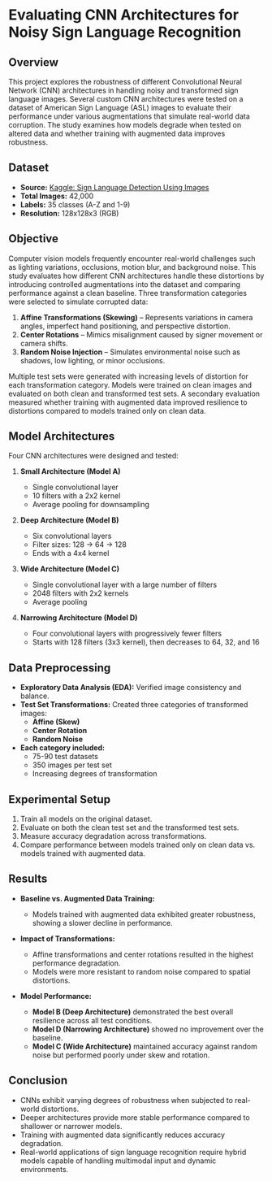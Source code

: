 # Evaluating CNN Architectures for Noisy Sign Language Recognition  

## Overview  
This project explores the robustness of different Convolutional Neural Network (CNN) architectures in handling noisy and transformed sign language images. Several custom CNN architectures were tested on a dataset of American Sign Language (ASL) images to evaluate their performance under various augmentations that simulate real-world data corruption. The study examines how models degrade when tested on altered data and whether training with augmented data improves robustness.

## Dataset  
- **Source:** [Kaggle: Sign Language Detection Using Images](https://www.kaggle.com/datasets/harshvardhan21/sign-language-detection-using-images)  
- **Total Images:** 42,000  
- **Labels:** 35 classes (A-Z and 1-9)  
- **Resolution:** 128x128x3 (RGB)  

## Objective  
Computer vision models frequently encounter real-world challenges such as lighting variations, occlusions, motion blur, and background noise. This study evaluates how different CNN architectures handle these distortions by introducing controlled augmentations into the dataset and comparing performance against a clean baseline. Three transformation categories were selected to simulate corrupted data:  

1. **Affine Transformations (Skewing)** – Represents variations in camera angles, imperfect hand positioning, and perspective distortion.  
2. **Center Rotations** – Mimics misalignment caused by signer movement or camera shifts.  
3. **Random Noise Injection** – Simulates environmental noise such as shadows, low lighting, or minor occlusions.  

Multiple test sets were generated with increasing levels of distortion for each transformation category. Models were trained on clean images and evaluated on both clean and transformed test sets. A secondary evaluation measured whether training with augmented data improved resilience to distortions compared to models trained only on clean data.

## Model Architectures  
Four CNN architectures were designed and tested:

1. **Small Architecture (Model A)**  
   - Single convolutional layer  
   - 10 filters with a 2x2 kernel  
   - Average pooling for downsampling  

2. **Deep Architecture (Model B)**  
   - Six convolutional layers  
   - Filter sizes: 128 → 64 → 128  
   - Ends with a 4x4 kernel  

3. **Wide Architecture (Model C)**  
   - Single convolutional layer with a large number of filters  
   - 2048 filters with 2x2 kernels  
   - Average pooling  

4. **Narrowing Architecture (Model D)**  
   - Four convolutional layers with progressively fewer filters  
   - Starts with 128 filters (3x3 kernel), then decreases to 64, 32, and 16  

## Data Preprocessing  
- **Exploratory Data Analysis (EDA):** Verified image consistency and balance.  
- **Test Set Transformations:** Created three categories of transformed images:  
  - **Affine (Skew)**
  - **Center Rotation**
  - **Random Noise**  
- **Each category included:**  
  - 75-90 test datasets  
  - 350 images per test set  
  - Increasing degrees of transformation  

## Experimental Setup  
1. Train all models on the original dataset.  
2. Evaluate on both the clean test set and the transformed test sets.  
3. Measure accuracy degradation across transformations.  
4. Compare performance between models trained only on clean data vs. models trained with augmented data.  

## Results  
- **Baseline vs. Augmented Data Training:**  
  - Models trained with augmented data exhibited greater robustness, showing a slower decline in performance.  

- **Impact of Transformations:**  
  - Affine transformations and center rotations resulted in the highest performance degradation.  
  - Models were more resistant to random noise compared to spatial distortions.  

- **Model Performance:**  
  - **Model B (Deep Architecture)** demonstrated the best overall resilience across all test conditions.  
  - **Model D (Narrowing Architecture)** showed no improvement over the baseline.  
  - **Model C (Wide Architecture)** maintained accuracy against random noise but performed poorly under skew and rotation.  

## Conclusion  
- CNNs exhibit varying degrees of robustness when subjected to real-world distortions.  
- Deeper architectures provide more stable performance compared to shallower or narrower models.  
- Training with augmented data significantly reduces accuracy degradation.  
- Real-world applications of sign language recognition require hybrid models capable of handling multimodal input and dynamic environments.  

